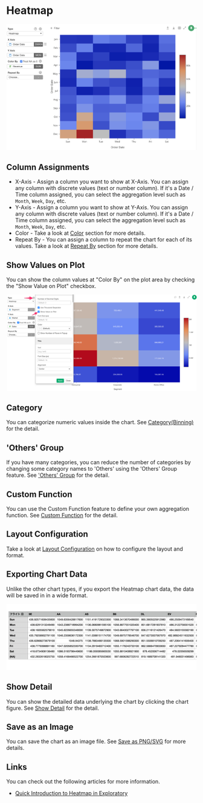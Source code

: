 # Heatmap

![](images/heatmap1.png)

## Column Assignments

* X-Axis - Assign a column you want to show at X-Axis. You can assign any column with discrete values (text or number column). If it's a Date / Time column assigned, you can select the aggregation level such as `Month`, `Week`, `Day`, etc.   
* Y-Axis - Assign a column you want to show at Y-Axis. You can assign any column with discrete values (text or number column). If it's a Date / Time column assigned, you can select the aggregation level such as `Month`, `Week`, `Day`, etc.  
* Color - Take a look at [Color](color-classic.md) section for more details.
* Repeat By - You can assign a column to repeat the chart for each of its values. Take a look at [Repeat By](small-multiple.md) section for more details.




## Show Values on Plot

You can show the column values at "Color By" on the plot area by checking the "Show Value on Plot" checkbox.

![](images/heatmap-show-on-plot.png)

## Category 

You can categorize numeric values inside the chart. See [Category(Binning)](category.md) for the detail.

## 'Others' Group

If you have many categories, you can reduce the number of categories by changing some category names to 'Others' using the 'Others' Group feature. See ['Others' Group](others-group.md) for the detail. 

## Custom Function

You can use the Custom Function feature to define your own aggregation function. See [Custom Function](custom-function.md) for the detail.

## Layout Configuration

Take a look at [Layout Configuration](layout.md) on how to configure the layout and format. 


## Exporting Chart Data 

Unlike the other chart types, if you export the Heatmap chart data, the data will be saved in in a wide format.  

![](images/heatmap_export.png)

## Show Detail

You can show the detailed data underlying the chart by clicking the chart figure. See [Show Detail](show-detail.md) for the detail.


## Save as an Image

You can save the chart as an image file. See [Save as PNG/SVG](save.md) for more details.

## Links

You can check out the following articles for more information. 

* [Quick Introduction to Heatmap in Exploratory](https://blog.exploratory.io/quick-introduction-to-heatmap-c21a9f9e4644)

